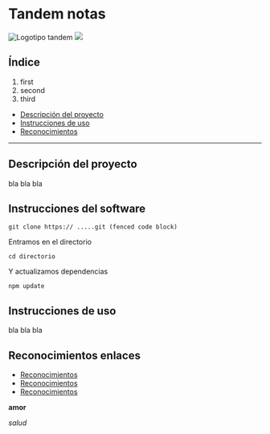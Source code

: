 # Tandem notas
![Logotipo tandem](https://blog.wildix.com/wp-content/uploads/2020/06/react-logo.jpg)
<image src="https://blog.wildix.com/wp-content/uploads/2020/06/react-logo.jpg">

## Índice
1. first
2. second
3. third
- [Descripción del proyecto](#descripción-del-proyecto)
- [Instrucciones de uso](#instrucciones-de-uso)
- [Reconocimientos](#reconocimientos-enlaces)
----------
## Descripción del proyecto
bla bla bla
## Instrucciones del software
```shell
git clone https:// .....git (fenced code block) 
```
Entramos en el directorio
```shell
cd directorio
```
Y actualizamos dependencias
```shell
npm update
```
## Instrucciones de uso
bla bla bla
## Reconocimientos enlaces
- [Reconocimientos](https://www.github.io)
- [Reconocimientos](https://www.github.io)
- [Reconocimientos](https://www.github.io)

**amor**

*salud*

